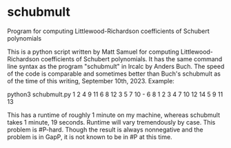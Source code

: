 # schubmult
Program for computing Littlewood-Richardson coefficients of Schubert polynomials

This is a python script written by Matt Samuel for computing Littlewood-Richardson coefficients of Schubert polynomials. It has the same command line syntax as the program "schubmult" in lrcalc by Anders Buch. The speed of the code is comparable and sometimes better than Buch's schubmult as of the time of this writing, September 10th, 2023. Example:

python3 schubmult.py 1 2 4 9 11 6 8 12 3 5 7 10 - 6 8 1 2 3 4 7 10 12 14 5 9 11 13

This has a runtime of roughly 1 minute on my machine, whereas schubmult takes 1 minute, 19 seconds. Runtime will vary tremendously by case. This problem is #P-hard. Though the result is always nonnegative and the problem is in GapP, it is not known to be in #P at this time.
